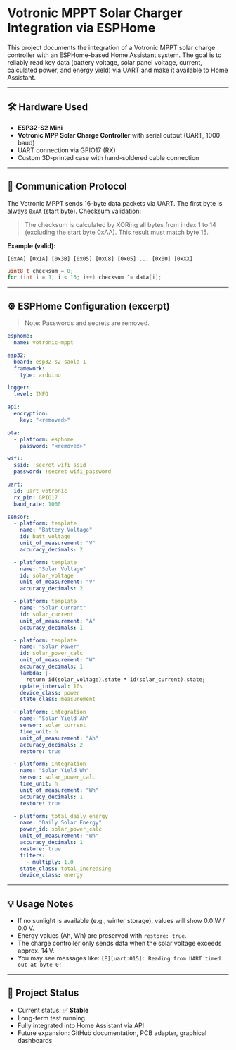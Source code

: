 # Votronic MPPT Solar Charger Integration via ESPHome

This project documents the integration of a Votronic MPPT solar charge controller with an ESPHome-based Home Assistant system. The goal is to reliably read key data (battery voltage, solar panel voltage, current, calculated power, and energy yield) via UART and make it available to Home Assistant.

---

## 🛠️ Hardware Used

- **ESP32-S2 Mini**
- **Votronic MPP Solar Charge Controller** with serial output (UART, 1000 baud)
- UART connection via GPIO17 (RX)
- Custom 3D-printed case with hand-soldered cable connection

---

## 📡 Communication Protocol

The Votronic MPPT sends 16-byte data packets via UART. The first byte is always `0xAA` (start byte). Checksum validation:

> The checksum is calculated by XORing all bytes from index 1 to 14 (excluding the start byte 0xAA). This result must match byte 15.

**Example (valid):**
```
[0xAA] [0x1A] [0x3B] [0x05] [0xC8] [0x05] ... [0x00] [0xXX]
```

```cpp
uint8_t checksum = 0;
for (int i = 1; i < 15; i++) checksum ^= data[i];
```

---

## ⚙️ ESPHome Configuration (excerpt)

> Note: Passwords and secrets are removed.

```yaml
esphome:
  name: votronic-mppt

esp32:
  board: esp32-s2-saola-1
  framework:
    type: arduino

logger:
  level: INFO

api:
  encryption:
    key: "<removed>"

ota:
  - platform: esphome
    password: "<removed>"

wifi:
  ssid: !secret wifi_ssid
  password: !secret wifi_password

uart:
  id: uart_votronic
  rx_pin: GPIO17
  baud_rate: 1000

sensor:
  - platform: template
    name: "Battery Voltage"
    id: batt_voltage
    unit_of_measurement: "V"
    accuracy_decimals: 2

  - platform: template
    name: "Solar Voltage"
    id: solar_voltage
    unit_of_measurement: "V"
    accuracy_decimals: 2

  - platform: template
    name: "Solar Current"
    id: solar_current
    unit_of_measurement: "A"
    accuracy_decimals: 1

  - platform: template
    name: "Solar Power"
    id: solar_power_calc
    unit_of_measurement: "W"
    accuracy_decimals: 1
    lambda: |-
      return id(solar_voltage).state * id(solar_current).state;
    update_interval: 10s
    device_class: power
    state_class: measurement

  - platform: integration
    name: "Solar Yield Ah"
    sensor: solar_current
    time_unit: h
    unit_of_measurement: "Ah"
    accuracy_decimals: 2
    restore: true

  - platform: integration
    name: "Solar Yield Wh"
    sensor: solar_power_calc
    time_unit: h
    unit_of_measurement: "Wh"
    accuracy_decimals: 1
    restore: true

  - platform: total_daily_energy
    name: "Daily Solar Energy"
    power_id: solar_power_calc
    unit_of_measurement: "Wh"
    accuracy_decimals: 1
    restore: true
    filters:
      - multiply: 1.0
    state_class: total_increasing
    device_class: energy
```

---

## 💡 Usage Notes

- If no sunlight is available (e.g., winter storage), values will show 0.0 W / 0.0 V.
- Energy values (Ah, Wh) are preserved with `restore: true`.
- The charge controller only sends data when the solar voltage exceeds approx. 14 V.
- You may see messages like:   `[E][uart:015]: Reading from UART timed out at byte 0!`

---

## 📌 Project Status

- Current status: ✅ **Stable**
- Long-term test running
- Fully integrated into Home Assistant via API
- Future expansion: GitHub documentation, PCB adapter, graphical dashboards